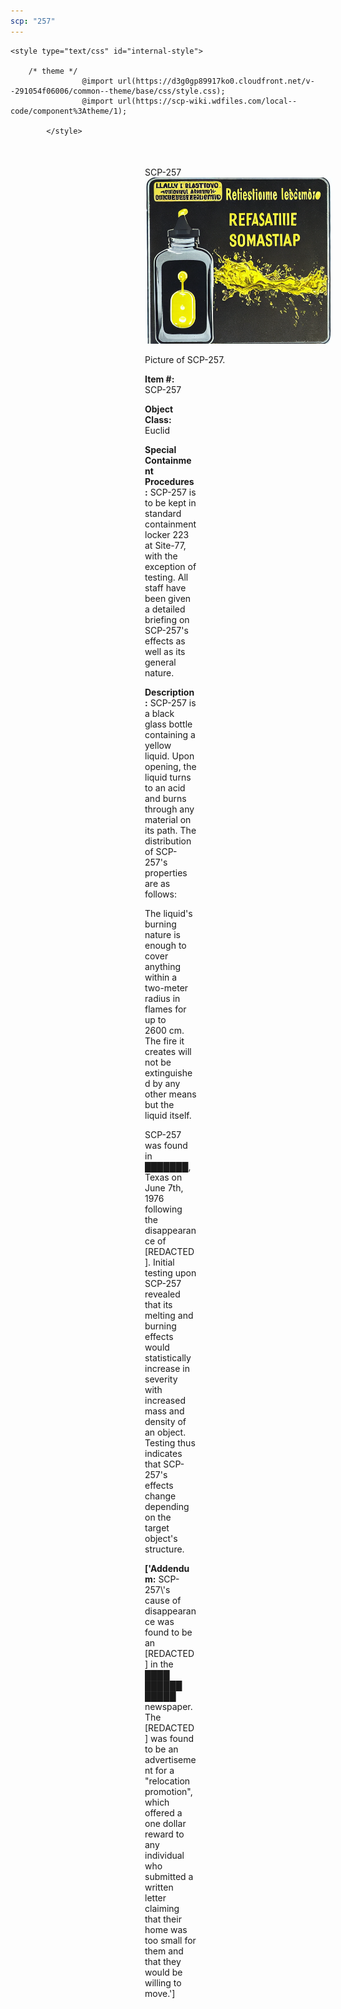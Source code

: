 ```yaml
---
scp: "257"
---
```


<head>
    <title>257 - SCP Foundation</title>
    
    <style type="text/css" id="internal-style">
                
        /* theme */
                    @import url(https://d3g0gp89917ko0.cloudfront.net/v--291054f06006/common--theme/base/css/style.css);
                    @import url(https://scp-wiki.wdfiles.com/local--code/component%3Atheme/1);
            
            </style>
<style>
iframe.scpnet-interwiki-frame { height: 0; }
</style>

</head>

<div id="main-content" style="margin: 50px 206px 20px 215px;">
<div id="action-area-top"></div>
<div id="page-title">SCP-257</div>
<div id="page-content">
<div style="text-align: right;"></div>
<div class="scp-image-block block-right" style="width:300px;"><img src="https://raw.githubusercontent.com/lucmaki/this-scp-does-not-exist/main/imgs/257.png" style="width:300px;" alt="257.jpg" class="image">
<div class="scp-image-caption" style="width:300px;">
<p>Picture of SCP-257.</p>
</div>
</div>
<p><strong>Item #:</strong> SCP-257</p>
<p><strong>Object Class:</strong> Euclid</p>
<p><strong>Special Containment Procedures:</strong> SCP-257 is to be kept in standard containment locker 223 at Site-77, with the exception of testing. All staff have been given a detailed briefing on SCP-257's effects as well as its general nature.</p>
<p><strong>Description:</strong> SCP-257 is a black glass bottle containing a yellow liquid. Upon opening, the liquid turns to an acid and burns through any material on its path. The distribution of SCP-257's properties are as follows:</p><p>The liquid's burning nature is enough to cover anything within a two-meter radius in flames for up to 2600 cm. The fire it creates will not be extinguished by any other means but the liquid itself.</p><p>SCP-257 was found in ███████, Texas on June 7th, 1976 following the disappearance of [REDACTED]. Initial testing upon SCP-257 revealed that its melting and burning effects would statistically increase in severity with increased mass and density of an object. Testing thus indicates that SCP-257's effects change depending on the target object's structure.</p>
<p> <strong>['Addendum:</strong> SCP-257\'s cause of disappearance was found to be an [REDACTED] in the ████ ██████ █████ newspaper. The [REDACTED] was found to be an advertisement for a "relocation promotion", which offered a one dollar reward to any individual who submitted a written letter claiming that their home was too small for them and that they would be willing to move.']</p>

<div class="footer-wikiwalk-nav">
<div style="text-align: center;">
</div>
</div>
</div>
</div>
</div>